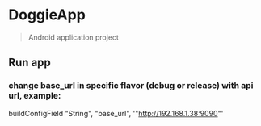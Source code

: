 # DoggieApp

> Android application project

## Run app

### change base_url in specific flavor (debug or release) with api url, example:
buildConfigField "String", "base_url", '"http://192.168.1.38:9090"'